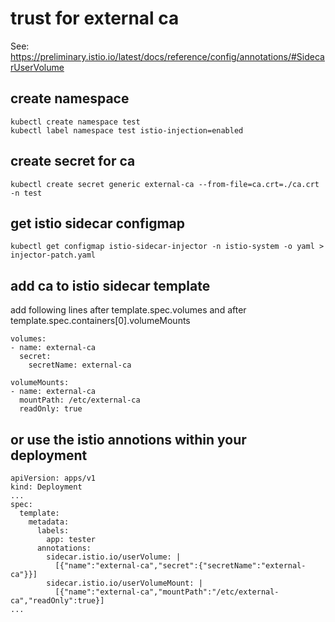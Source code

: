 # trust for external ca
See: https://preliminary.istio.io/latest/docs/reference/config/annotations/#SidecarUserVolume

## create namespace
```
kubectl create namespace test
kubectl label namespace test istio-injection=enabled
```

## create secret for ca
```
kubectl create secret generic external-ca --from-file=ca.crt=./ca.crt -n test
```

## get istio sidecar configmap
```
kubectl get configmap istio-sidecar-injector -n istio-system -o yaml > injector-patch.yaml
```

## add ca to istio sidecar template
add following lines after template.spec.volumes and after template.spec.containers[0].volumeMounts
```
volumes:
- name: external-ca
  secret:
    secretName: external-ca

volumeMounts:
- name: external-ca
  mountPath: /etc/external-ca
  readOnly: true
```

## or use the istio annotions within your deployment
```
apiVersion: apps/v1
kind: Deployment
...
spec:
  template:
    metadata:
      labels:
        app: tester
      annotations:
        sidecar.istio.io/userVolume: |
          [{"name":"external-ca","secret":{"secretName":"external-ca"}}]
        sidecar.istio.io/userVolumeMount: |
          [{"name":"external-ca","mountPath":"/etc/external-ca","readOnly":true}]
...
```
